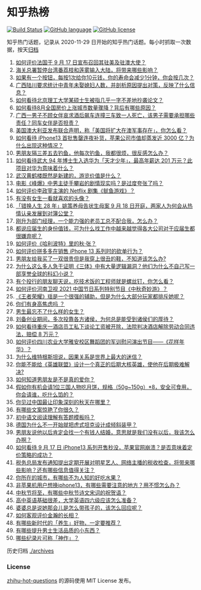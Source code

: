 # 知乎热榜
[![Build Status](https://github.com/ToWeLong/zhihu-hot-questions/workflows/CI/badge.svg)](https://github.com/ToWeLong/zhihu-hot-questions/actions)
[![GitHub language](https://img.shields.io/badge/language-golang-orange.svg)](https://golang.org/)
[![GitHub license](https://img.shields.io/github/license/ToWeLong/zhihu-hot-questions)](https://github.com/ToWeLong/zhihu-hot-questions/blob/main/LICENSE)

知乎热门话题，记录从 2020-11-29 日开始的知乎热门话题。每小时抓取一次数据，按天[归档](./archives)

<!-- BEGIN -->

1. [如何评价法国于 9 月 17 日宣布召回其驻美及驻澳大使？](https://www.zhihu.com/question/487541819)
1. [海关总署暂停台湾番荔枝和莲雾输入大陆，将带来哪些影响？](https://www.zhihu.com/question/487754914)
1. [如果有一个按钮，每按1次给你10元钱，你的寿命会减少1分钟，你会按几次？](https://www.zhihu.com/question/384995742)
1. [广西陆川要求统计中青年未娶媳妇人数，并剖析原因提出对策，反映了什么信息？](https://www.zhihu.com/question/487602698)
1. [如何看待北京理工大学某硕士生被指几乎一字不差地抄袭论文？](https://www.zhihu.com/question/487690998)
1. [如何看待8月全国房价上涨城市数量骤降？背后有哪些原因？](https://www.zhihu.com/question/487149660)
1. [广西一男子不顾女伴哀求酒后飙车连撞三车致一人死亡，该男子需要承担哪些责任？同车女伴是否担责？](https://www.zhihu.com/question/487543080)
1. [美国澳大利亚发布联合声明，称「美国将扩大在澳军事存在」，你怎么看？](https://www.zhihu.com/question/487441681)
1. [如何看待 iPhone13 首批售罄连夜补货，苹果公司市值却蒸发近 3000 亿？为什么出现这种情况？](https://www.zhihu.com/question/487572631)
1. [男朋友隔三差五去钓鱼，他每次钓鱼，我都很烦，很反感怎么办？](https://www.zhihu.com/question/473937991)
1. [如何看待武大 94 年博士生入选华为「天才少年」，最高年薪达 201 万元？此项目对华为意味着什么？](https://www.zhihu.com/question/487671146)
1. [武汉黄鹤楼既然是新建的，游览价值是什么？](https://www.zhihu.com/question/463692637)
1. [电影《峰爆》中男主徒手攀岩的剧情现实吗？是过度夸张了吗？](https://www.zhihu.com/question/487532203)
1. [如何评价李政宰主演的 Netflix 剧集《鱿鱼游戏》？](https://www.zhihu.com/question/487370418)
1. [有没有女生一看就喜欢的头像？](https://www.zhihu.com/question/410954554)
1. [「错换人生 28 年」姚策养母告状生母案 9 月 18 日开庭，两家人为何会从热情认亲发展到对簿公堂？](https://www.zhihu.com/question/487624066)
1. [刚升为部门经理，一个能力强的老员工总不配合我，怎么办？](https://www.zhihu.com/question/485879434)
1. [都说应届生的身份值钱，可为什么找工作中越来越觉得各大公司对于应届生都很嫌弃呢？](https://www.zhihu.com/question/478918702)
1. [如何评价《哈利波特》里的秋·张？](https://www.zhihu.com/question/438739182)
1. [如何评价拼多多在销售 iPhone 13 系列时的砍单行为？](https://www.zhihu.com/question/487572687)
1. [男朋友给我买了一双很贵但是我穿上很丑的鞋，不知道该怎么办?](https://www.zhihu.com/question/486761628)
1. [为什么这么多人急于证明《三体》中有大量逻辑漏洞？他们为什么不自己写一部享誉全球的科幻小说？](https://www.zhihu.com/question/487432334)
1. [有个投行的朋友聊天说，吃技术饭的工程师就是螺丝钉，你怎么看？](https://www.zhihu.com/question/440620770)
1. [如何评价河南卫视 2021 中国节日系列特别节目《中秋奇妙游》？](https://www.zhihu.com/question/487468979)
1. [《王者荣耀》瑶是一个很强的辅助，但是为什么大部分玩家都排斥她呢？](https://www.zhihu.com/question/486974153)
1. [你们有身高焦虑吗 ？](https://www.zhihu.com/question/479758563)
1. [男生最忘不了什么样的女生？](https://www.zhihu.com/question/320387789)
1. [刘备创业期间，多次投靠各方诸侯，为何总是能受到诸侯们的厚待？](https://www.zhihu.com/question/473259130)
1. [如何看待重庆一酒店员工私下谈论工资被开除，法院判决酒店解除劳动合同违法，赔偿 8 万元？](https://www.zhihu.com/question/486953469)
1. [如何评价四川农业大学雅安校区舞蹈团的军训慰问演出节目——《花样年华》？](https://www.zhihu.com/question/487656234)
1. [为什么维特根斯坦说，因果关系是世界上最大的迷信？](https://www.zhihu.com/question/64302676)
1. [你能不能给《英雄联盟》设计一个真正的后期大核英雄，使他在后期极难解决?](https://www.zhihu.com/question/478832598)
1. [如何知道男朋友是不是真的爱你？](https://www.zhihu.com/question/27369467)
1. [假如你有机会请1位三国人物吃月饼，规格（50g~150g）*8，安全可食用，你会请谁，吃什么馅的？](https://www.zhihu.com/question/487765397)
1. [你见过中国最让印象深刻的秋天在哪里？](https://www.zhihu.com/question/484050391)
1. [有哪些文案惊艳了你很久？](https://www.zhihu.com/question/480180218)
1. [初中语文阅读理解有答题模板吗？](https://www.zhihu.com/question/330750610)
1. [德国为什么不一开始就把虎式坦克设计成倾斜装甲？](https://www.zhihu.com/question/484538119)
1. [男朋友说他以后肯定会找一个有钱人结婚，意思就是我们没有以后，我该怎么办啊？](https://www.zhihu.com/question/484870415)
1. [如何看待 9 月 17 日 iPhone13 系列开售秒没，苹果官网崩溃？是否意味着定价策略的成功？](https://www.zhihu.com/question/487519729)
1. [税务总局发布通知提出定期开展对明星艺人、网络主播的税收检查，将带来哪些影响？还有哪些信息值得关注？](https://www.zhihu.com/question/487701637)
1. [你所在的城市，有哪些不为人知的好吃水果？](https://www.zhihu.com/question/484338729)
1. [非苹果机用户想换iphone13，有哪些需要注意的地方？用不惯怎么办？](https://www.zhihu.com/question/487643914)
1. [中秋节将至，有哪些中秋节诗文宋词的祝贺语？](https://www.zhihu.com/question/485000264)
1. [高中英语基础很差，大学英语四六级应该怎么准备？](https://www.zhihu.com/question/482307565)
1. [婆婆总是说她那会儿是怎么带孩子的，该怎么回应呢？](https://www.zhihu.com/question/486922270)
1. [如何客观评价金瀚的长相？](https://www.zhihu.com/question/266133208)
1. [有哪些新时代的「养生」好物，一定要推荐？](https://www.zhihu.com/question/487598236)
1. [有哪些提升男士生活品质的小东西？](https://www.zhihu.com/question/21682636)
1. [哪些纪录片可称「神作」？](https://www.zhihu.com/question/22613022)

<!-- END -->

历史归档 [./archives](./archives)


### License
[zhihu-hot-questions](https://github.com/towelong/zhihu-hot-questions) 的源码使用 MIT License 发布。